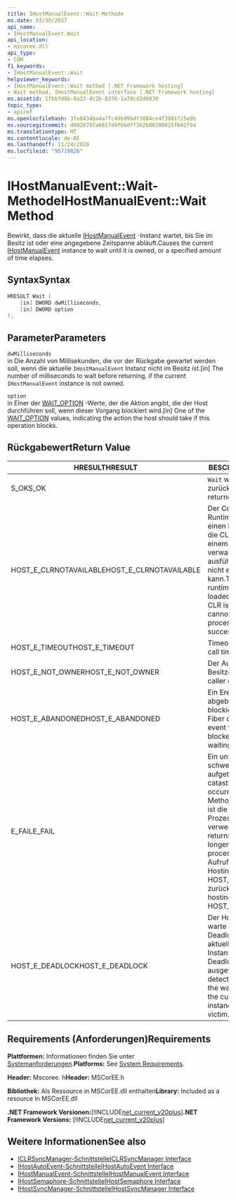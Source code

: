 ```yaml
---
title: IHostManualEvent::Wait-Methode
ms.date: 03/30/2017
api_name:
- IHostManualEvent.Wait
api_location:
- mscoree.dll
api_type:
- COM
f1_keywords:
- IHostManualEvent::Wait
helpviewer_keywords:
- IHostManualEvent::Wait method [.NET Framework hosting]
- Wait method, IHostManualEvent interface [.NET Framework hosting]
ms.assetid: 1fbb7d8b-8a23-4c2b-8376-1a70cd2d6030
topic_type:
- apiref
ms.openlocfilehash: 3fe8434ba4a7fc49b99bdf3084ce4f3981f25a9b
ms.sourcegitcommit: d8020797a6657d0fbbdff362b80300815f682f94
ms.translationtype: MT
ms.contentlocale: de-DE
ms.lasthandoff: 11/24/2020
ms.locfileid: "95719826"
---
```

# <a name="ihostmanualeventwait-method"></a><span data-ttu-id="37dfc-102">IHostManualEvent::Wait-Methode</span><span class="sxs-lookup"><span data-stu-id="37dfc-102">IHostManualEvent::Wait Method</span></span>

<span data-ttu-id="37dfc-103">Bewirkt, dass die aktuelle [IHostManualEvent](ihostmanualevent-interface.md) -Instanz wartet, bis Sie im Besitz ist oder eine angegebene Zeitspanne abläuft.</span><span class="sxs-lookup"><span data-stu-id="37dfc-103">Causes the current [IHostManualEvent](ihostmanualevent-interface.md) instance to wait until it is owned, or a specified amount of time elapses.</span></span>  
  
## <a name="syntax"></a><span data-ttu-id="37dfc-104">Syntax</span><span class="sxs-lookup"><span data-stu-id="37dfc-104">Syntax</span></span>  
  
```cpp  
HRESULT Wait (  
    [in] DWORD dwMilliseconds,  
    [in] DWORD option  
);  
```  
  
## <a name="parameters"></a><span data-ttu-id="37dfc-105">Parameter</span><span class="sxs-lookup"><span data-stu-id="37dfc-105">Parameters</span></span>  

 `dwMilliseconds`  
 <span data-ttu-id="37dfc-106">in Die Anzahl von Millisekunden, die vor der Rückgabe gewartet werden soll, wenn die aktuelle `IHostManualEvent` Instanz nicht im Besitz ist.</span><span class="sxs-lookup"><span data-stu-id="37dfc-106">[in] The number of milliseconds to wait before returning, if the current `IHostManualEvent` instance is not owned.</span></span>  
  
 `option`  
 <span data-ttu-id="37dfc-107">in Einer der [WAIT_OPTION](wait-option-enumeration.md) -Werte, der die Aktion angibt, die der Host durchführen soll, wenn dieser Vorgang blockiert wird.</span><span class="sxs-lookup"><span data-stu-id="37dfc-107">[in] One of the [WAIT_OPTION](wait-option-enumeration.md) values, indicating the action the host should take if this operation blocks.</span></span>  
  
## <a name="return-value"></a><span data-ttu-id="37dfc-108">Rückgabewert</span><span class="sxs-lookup"><span data-stu-id="37dfc-108">Return Value</span></span>  
  
|<span data-ttu-id="37dfc-109">HRESULT</span><span class="sxs-lookup"><span data-stu-id="37dfc-109">HRESULT</span></span>|<span data-ttu-id="37dfc-110">BESCHREIBUNG</span><span class="sxs-lookup"><span data-stu-id="37dfc-110">Description</span></span>|  
|-------------|-----------------|  
|<span data-ttu-id="37dfc-111">S_OK</span><span class="sxs-lookup"><span data-stu-id="37dfc-111">S_OK</span></span>|<span data-ttu-id="37dfc-112">`Wait` wurde erfolgreich zurückgegeben.</span><span class="sxs-lookup"><span data-stu-id="37dfc-112">`Wait` returned successfully.</span></span>|  
|<span data-ttu-id="37dfc-113">HOST_E_CLRNOTAVAILABLE</span><span class="sxs-lookup"><span data-stu-id="37dfc-113">HOST_E_CLRNOTAVAILABLE</span></span>|<span data-ttu-id="37dfc-114">Der Common Language Runtime (CLR) wurde nicht in einen Prozess geladen, oder die CLR befindet sich in einem Zustand, in dem Sie verwalteten Code nicht ausführen oder den-Befehl nicht erfolgreich verarbeiten kann.</span><span class="sxs-lookup"><span data-stu-id="37dfc-114">The common language runtime (CLR) has not been loaded into a process, or the CLR is in a state in which it cannot run managed code or process the call successfully.</span></span>|  
|<span data-ttu-id="37dfc-115">HOST_E_TIMEOUT</span><span class="sxs-lookup"><span data-stu-id="37dfc-115">HOST_E_TIMEOUT</span></span>|<span data-ttu-id="37dfc-116">Timeout des Aufrufes.</span><span class="sxs-lookup"><span data-stu-id="37dfc-116">The call timed out.</span></span>|  
|<span data-ttu-id="37dfc-117">HOST_E_NOT_OWNER</span><span class="sxs-lookup"><span data-stu-id="37dfc-117">HOST_E_NOT_OWNER</span></span>|<span data-ttu-id="37dfc-118">Der Aufrufer ist nicht Besitzer der Sperre.</span><span class="sxs-lookup"><span data-stu-id="37dfc-118">The caller does not own the lock.</span></span>|  
|<span data-ttu-id="37dfc-119">HOST_E_ABANDONED</span><span class="sxs-lookup"><span data-stu-id="37dfc-119">HOST_E_ABANDONED</span></span>|<span data-ttu-id="37dfc-120">Ein Ereignis wurde abgebrochen, während ein blockierter Thread oder eine Fiber darauf wartete.</span><span class="sxs-lookup"><span data-stu-id="37dfc-120">An event was canceled while a blocked thread or fiber was waiting on it.</span></span>|  
|<span data-ttu-id="37dfc-121">E_FAIL</span><span class="sxs-lookup"><span data-stu-id="37dfc-121">E_FAIL</span></span>|<span data-ttu-id="37dfc-122">Ein unbekannter schwerwiegender Fehler ist aufgetreten.</span><span class="sxs-lookup"><span data-stu-id="37dfc-122">An unknown catastrophic failure occurred.</span></span> <span data-ttu-id="37dfc-123">Wenn eine Methode E_FAIL zurückgibt, ist die CLR innerhalb des Prozesses nicht mehr verwendbar.</span><span class="sxs-lookup"><span data-stu-id="37dfc-123">When a method returns E_FAIL, the CLR is no longer usable within the process.</span></span> <span data-ttu-id="37dfc-124">Nachfolgende Aufrufe von Hostingmethoden geben HOST_E_CLRNOTAVAILABLE zurück.</span><span class="sxs-lookup"><span data-stu-id="37dfc-124">Subsequent calls to hosting methods return HOST_E_CLRNOTAVAILABLE.</span></span>|  
|<span data-ttu-id="37dfc-125">HOST_E_DEADLOCK</span><span class="sxs-lookup"><span data-stu-id="37dfc-125">HOST_E_DEADLOCK</span></span>|<span data-ttu-id="37dfc-126">Der Host hat während des warte Intervalls einen Deadlock erkannt, und die aktuelle `IHostManualEvent` Instanz wurde als Deadlockopfer ausgewählt.</span><span class="sxs-lookup"><span data-stu-id="37dfc-126">The host detected a deadlock during the wait interval, and chose the current `IHostManualEvent` instance as the deadlock victim.</span></span>|  
  
## <a name="requirements"></a><span data-ttu-id="37dfc-127">Requirements (Anforderungen)</span><span class="sxs-lookup"><span data-stu-id="37dfc-127">Requirements</span></span>  

 <span data-ttu-id="37dfc-128">**Plattformen:** Informationen finden Sie unter [Systemanforderungen](../../get-started/system-requirements.md).</span><span class="sxs-lookup"><span data-stu-id="37dfc-128">**Platforms:** See [System Requirements](../../get-started/system-requirements.md).</span></span>  
  
 <span data-ttu-id="37dfc-129">**Header:** Mscoree. h</span><span class="sxs-lookup"><span data-stu-id="37dfc-129">**Header:** MSCorEE.h</span></span>  
  
 <span data-ttu-id="37dfc-130">**Bibliothek:** Als Ressource in MSCorEE.dll enthalten</span><span class="sxs-lookup"><span data-stu-id="37dfc-130">**Library:** Included as a resource in MSCorEE.dll</span></span>  
  
 <span data-ttu-id="37dfc-131">**.NET Framework Versionen:**[!INCLUDE[net_current_v20plus](../../../../includes/net-current-v20plus-md.md)]</span><span class="sxs-lookup"><span data-stu-id="37dfc-131">**.NET Framework Versions:** [!INCLUDE[net_current_v20plus](../../../../includes/net-current-v20plus-md.md)]</span></span>  
  
## <a name="see-also"></a><span data-ttu-id="37dfc-132">Weitere Informationen</span><span class="sxs-lookup"><span data-stu-id="37dfc-132">See also</span></span>

- [<span data-ttu-id="37dfc-133">ICLRSyncManager-Schnittstelle</span><span class="sxs-lookup"><span data-stu-id="37dfc-133">ICLRSyncManager Interface</span></span>](iclrsyncmanager-interface.md)
- [<span data-ttu-id="37dfc-134">IHostAutoEvent-Schnittstelle</span><span class="sxs-lookup"><span data-stu-id="37dfc-134">IHostAutoEvent Interface</span></span>](ihostautoevent-interface.md)
- [<span data-ttu-id="37dfc-135">IHostManualEvent-Schnittstelle</span><span class="sxs-lookup"><span data-stu-id="37dfc-135">IHostManualEvent Interface</span></span>](ihostmanualevent-interface.md)
- [<span data-ttu-id="37dfc-136">IHostSemaphore-Schnittstelle</span><span class="sxs-lookup"><span data-stu-id="37dfc-136">IHostSemaphore Interface</span></span>](ihostsemaphore-interface.md)
- [<span data-ttu-id="37dfc-137">IHostSyncManager-Schnittstelle</span><span class="sxs-lookup"><span data-stu-id="37dfc-137">IHostSyncManager Interface</span></span>](ihostsyncmanager-interface.md)
